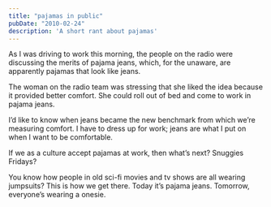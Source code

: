 ```yaml
---
title: "pajamas in public"
pubDate: "2010-02-24"
description: 'A short rant about pajamas'
---
```


As I was driving to work this morning, the people on the radio were discussing the merits of pajama jeans, which, for the unaware, are apparently pajamas that look like jeans.

The woman on the radio team was stressing that she liked the idea because it provided better comfort. She could roll out of bed and come to work in pajama jeans.

I’d like to know when jeans became the new benchmark from which we’re measuring comfort. I have to dress up for work; jeans are what I put on when I want to be comfortable.

If we as a culture accept pajamas at work, then what’s next? Snuggies Fridays?

You know how people in old sci-fi movies and tv shows are all wearing jumpsuits? This is how we get there. Today it’s pajama jeans. Tomorrow, everyone’s wearing a onesie.
